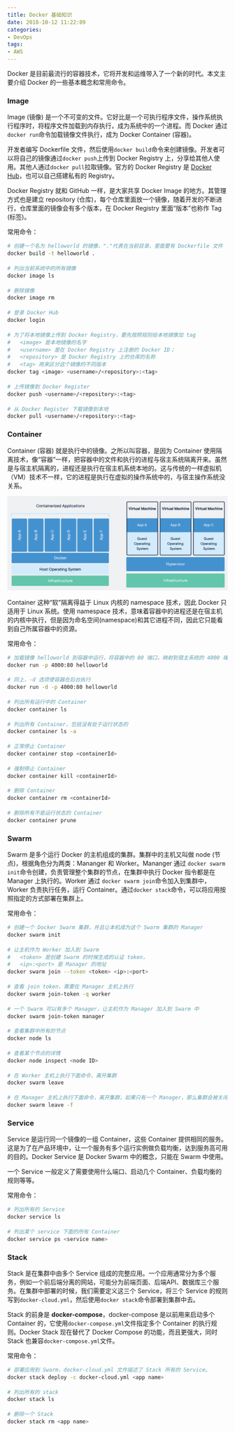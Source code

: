 ```yaml
---
title: Docker 基础知识
date: 2018-10-12 11:22:09
categories:
- DevOps
tags:
- AWS
---
```


Docker 是目前最流行的容器技术，它将开发和运维带入了一个新的时代。本文主要介绍 Docker 的一些基本概念和常用命令。

<!--more-->

### Image 
Image (镜像) 是一个不可变的文件。它好比是一个可执行程序文件，操作系统执行程序时，将程序文件加载到内存执行，成为系统中的一个进程。而 Docker 通过`docker run`命令加载镜像文件执行，成为 Docker Container (容器)。

开发者编写 Dockerfile 文件，然后使用`docker build`命令来创建镜像。开发者可以将自己的镜像通过`docker push`上传到 Docker Registry 上，分享给其他人使用。其他人通过`docker pull`拉取镜像。官方的 Docker Registry 是 [Docker Hub](https://hub.docker.com/)，也可以自己搭建私有的 Registry。

Docker Registry 就和 GitHub 一样，是大家共享 Docker Image 的地方。其管理方式也是建立 repository (仓库)，每个仓库里面放一个镜像，随着开发的不断进行，仓库里面的镜像会有多个版本，在 Docker Registry 里面“版本”也称作 Tag (标签)。

常用命令：
```bash
# 创建一个名为 helloworld 的镜像，"."代表在当前目录，里面要有 Dockerfile 文件
docker build -t helloworld .  

# 列出当前系统中的所有镜像
docker image ls

# 删除镜像
docker image rm 

# 登录 Docker Hub
docker login 

# 为了将本地镜像上传到 Docker Registry，要先按照规则给本地镜像加 tag
#   <image> 是本地镜像的名字
#   <username> 是在 Docker Registry 上注册的 Docker ID；
#   <repository> 是 Docker Registry 上的仓库的名称
#   <tag> 用来区分这个镜像的不同版本
docker tag <image> <username>/<repository>:<tag>

# 上传镜像到 Docker Register
docker push <username>/<repository>:<tag>

# 从 Docker Register 下载镜像到本地
docker pull <username>/<repository>:<tag>
```

### Container 

Container (容器) 就是执行中的镜像。之所以叫容器，是因为 Container 使用隔离技术，像“容器”一样，把容器中的文件和执行的进程与宿主系统隔离开来。虽然是与宿主机隔离的，进程还是执行在宿主机系统本地的。这与传统的一样虚拟机（VM）技术不一样，它的进程是执行在虚拟的操作系统中的，与宿主操作系统没关系。

![VM vs. Docker](/images/docker_basics_vm_and_docker_compare.png)

Container 这种“软”隔离得益于 Linux 内核的 namespace 技术，因此 Docker 只适用于 Linux 系统。使用 namespace 技术，意味着容器中的进程还是在宿主机的内核中执行，但是因为命名空间(namespace)和其它进程不同，因此它只能看到自己所属容器中的资源。

常用命令：
```bash
# 加载镜像 helloworld 到容器中运行，将容器中的 80 端口，映射到宿主系统的 4000 端口
docker run -p 4000:80 helloworld

# 同上，-d 选项使容器在后台执行
docker run -d -p 4000:80 helloworld

# 列出所有运行中的 Container 
docker container ls 

# 列出所有 Container，包括没有处于运行状态的 
docker container ls -a

# 正常停止 Container 
docker container stop <containerId>

# 强制停止 Container 
docker container kill <containerId>

# 删除 Container 
docker container rm <containerId>

# 删除所有不是运行状态的 Container 
docker container prune
```

### Swarm

Swarm 是多个运行 Docker 的主机组成的集群。集群中的主机又叫做 node (节点)，根据角色分为两类：Mananger 和 Worker。Mananger 通过 `docker swarm init`命令创建，负责管理整个集群的节点，在集群中执行 Docker 指令都是在 Manager 上执行的。Worker 通过 `docker swarm join`命令加入到集群中，Worker 负责执行任务，运行 Container。通过`docker stack`命令，可以将应用按照指定的方式部署在集群上。

常用命令：
```bash
# 创建一个 Docker Swarm 集群，并且让本机成为这个 Swarm 集群的 Manager
docker swarm init

# 让主机作为 Worker 加入到 Swarm
#   <token> 是创建 Swarm 的时候生成的认证 token，
#   <ip>:<port> 是 Manager 的地址
docker swarm join --token <token> <ip>:<port>

# 查看 join token，需要在 Manager 主机上执行
docker swarm join-token -q worker

# 一个 Swarm 可以有多个 Manager，让主机作为 Manager 加入到 Swarm 中
docker swarm join-token manager

# 查看集群中所有的节点
docker node ls 

# 查看某个节点的详情
docker node inspect <node ID>

# 在 Worker 主机上执行下面命令，离开集群
docker swarm leave

# 在 Manager 主机上执行下面命令，离开集群，如果只有一个 Manager，那么集群会被关闭
docker swarm leave -f
```

### Service 

Service 是运行同一个镜像的一组 Container，这些 Container 提供相同的服务。这是为了在产品环境中，让一个服务有多个运行实例做负载均衡，达到服务高可用的目的。Docker Service 是 Docker Swarm 中的概念，只能在 Swarm 中使用。

一个 Service 一般定义了需要使用什么端口、启动几个 Container、负载均衡的规则等等。

常用命令：
```bash
# 列出所有的 Service
docker service ls 

# 列出某个 service 下面的所有 Container
docker service ps <service name>
```

### Stack  

Stack 是在集群中由多个 Service 组成的完整应用。一个应用通常分为多个服务，例如一个前后端分离的网站，可能分为前端页面、后端API、数据库三个服务。在集群中部署的时候，我们需要定义这三个 Service，将三个 Service 的规则写到`docker-cloud.yml`，然后使用`docker stack`命令部署到集群中去。

Stack 的前身是 **docker-compose**，docker-compose 是以前用来启动多个 Container 的，它使用`docker-compose.yml`文件指定多个 Container 的执行规则。Docker Stack 现在替代了 Docker Compose 的功能，而且更强大，同时 Stack 也兼容`docker-compose.yml`文件。

常用命令：
```bash
# 部署应用到 Swarm，docker-cloud.yml 文件描述了 Stack 所有的 Service。
docker stack deploy -c docker-cloud.yml <app name>

# 列出所有的 stack
docker stack ls 

# 删除一个 Stack
docker stack rm <app name>
```